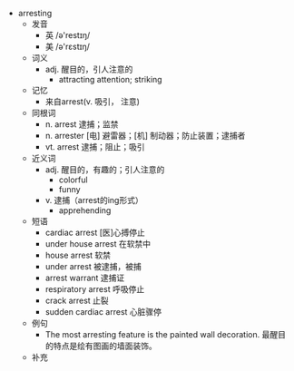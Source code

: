 - arresting
  - 发音
    - 英 /ə'restɪŋ/
    - 美 /ə'rɛstɪŋ/
  - 词义
    - adj. 醒目的，引人注意的
      - attracting attention; striking 
  - 记忆
    - 来自arrest(v. 吸引， 注意)
  - 同根词
    - n. arrest 逮捕；监禁
    - n. arrester [电] 避雷器；[机] 制动器；防止装置；逮捕者
    - vt. arrest 逮捕；阻止；吸引
  - 近义词
    - adj. 醒目的，有趣的；引人注意的
      - colorful
      - funny
    - v. 逮捕（arrest的ing形式）
      - apprehending
  - 短语
    - cardiac arrest [医]心搏停止
    - under house arrest 在软禁中
    - house arrest 软禁
    - under arrest 被逮捕，被捕
    - arrest warrant 逮捕证
    - respiratory arrest 呼吸停止
    - crack arrest 止裂
    - sudden cardiac arrest 心脏骤停
  - 例句
    - The most arresting feature is the painted wall decoration. 最醒目的特点是绘有图画的墙面装饰。
  - 补充